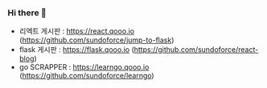 ### Hi there 👋

- 리엑트 게시판 : https://react.qooo.io (https://github.com/sundoforce/jump-to-flask)
- flask 게시판 : https://flask.qooo.io (https://github.com/sundoforce/react-blog)
- go SCRAPPER : https://learngo.qooo.io (https://github.com/sundoforce/learngo)

<!--
**sundoforce/sundoforce** is a ✨ _special_ ✨ repository because its `README.md` (this file) appears on your GitHub profile.

Here are some ideas to get you started:

- 🔭 I’m currently working on ...
- 🌱 I’m currently learning ...
- 👯 I’m looking to collaborate on ...
- 🤔 I’m looking for help with ...
- 💬 Ask me about ...
- 📫 How to reach me: ...
- 😄 Pronouns: ...
- ⚡ Fun fact: ...
-->

 
